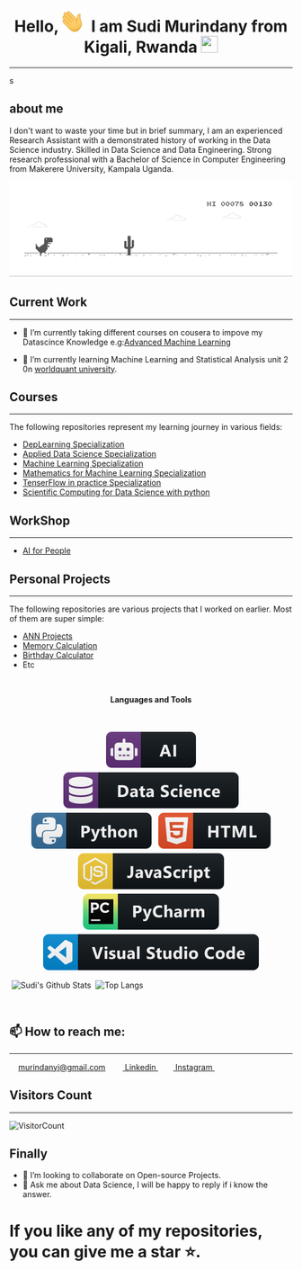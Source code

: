 # <h1 align="center"> Hello, <img width="45" src="https://github.com/sudimuk2017/qwaszx/blob/main/waving_hand.gif"> I am Sudi Murindany from Kigali, Rwanda  <img src ="https://s3.amazonaws.com/pix.iemoji.com/images/emoji/apple/ios-12/256/boy-light-skin-tone.png" height= 30px width = 30px> </h1>
***********************************
s
## about me

I don't want to waste your time but in brief summary, I am an experienced Research Assistant with a demonstrated history of working in the Data Science industry. Skilled in Data Science and Data Engineering. Strong research professional with a Bachelor of Science in Computer Engineering from Makerere University, Kampala Uganda. 

![image](https://github.com/sudimuk2017/qwaszx/blob/main/dino.gif)


## Current Work
***********************************

- 🔭 I’m currently taking different courses on cousera to impove my Datascince Knowledge e.g:[Advanced Machine Learning](https://www.coursera.org/specializations/aml?)

- 🌱 I’m currently learning Machine Learning and Statistical Analysis unit 2 0n [worldquant university](https://wqu.org/programs/data-science).

## Courses
***********************************
The following repositories represent my learning journey in various fields:
- [DepLearning Specialization](https://github.com/sudimuk2017/Deepleaning-Specialization)
- [Applied Data Science Specialization](https://github.com/sudimuk2017/Applied-Data-Science-Specialization)
- [Machine Learning Specialization](https://github.com/sudimuk2017/Machine-Learning-Specialization)
- [Mathematics for Machine Learning Specialization](https://github.com/sudimuk2017/Mathematics-for-Machine-Learning-Specialization)
- [TenserFlow in practice Specialization](https://github.com/sudimuk2017/TensorFlow-in-Practice-Specialization)
- [Scientific Computing for Data Science with python](https://github.com/sudimuk2017/Scientific-Computing-for-Data-Science-with-python)

## WorkShop
***********************************
- [AI for People](https://github.com/sudimuk2017/AI-for-people-Workshop)

## Personal Projects
***********************************
The following repositories are various projects that I worked on earlier. Most of them are super simple:
- [ANN Projects](https://github.com/sudimuk2017/ANN-Projects)
- [Memory Calculation](https://github.com/sudimuk2017/Calculation-memory-used-by-the-app)
- [Birthday Calculator](https://github.com/sudimuk2017/Birthday-project)
- Etc

&nbsp;&nbsp;&nbsp;&nbsp;&nbsp;&nbsp;&nbsp;&nbsp;&nbsp;&nbsp;&nbsp;&nbsp;&nbsp;&nbsp;&nbsp;&nbsp;&nbsp;&nbsp;&nbsp;&nbsp;&nbsp;&nbsp;&nbsp;&nbsp;&nbsp;&nbsp;&nbsp;&nbsp;&nbsp;&nbsp;&nbsp;&nbsp;&nbsp;&nbsp;&nbsp;&nbsp;&nbsp;&nbsp;&nbsp;&nbsp;&nbsp;&nbsp;&nbsp;&nbsp;&nbsp;&nbsp;&nbsp;&nbsp;&nbsp;&nbsp;&nbsp;&nbsp;&nbsp;&nbsp;&nbsp;&nbsp;&nbsp;&nbsp;&nbsp;&nbsp;&nbsp;&nbsp;&nbsp;<p align="center"><b>Languages and Tools</b></p> <br>

<p align="center">
 <img src="https://github.com/sudimuk2017/sudimuk2017/blob/main/Assets/ai.svg" alt="ai" style="vertical-align:top; margin:4px"><br>
 <img src="https://github.com/sudimuk2017/sudimuk2017/blob/main/Assets/datascience.svg" alt="datascience" style="vertical-align:top; margin:4px">
 <img src="https://github.com/sudimuk2017/sudimuk2017/blob/main/Assets/python.svg" alt="python" style="vertical-align:top; margin:4px">
 <img src="https://github.com/sudimuk2017/sudimuk2017/blob/main/Assets/html.svg" alt="html" style="vertical-align:top; margin:4px">
 <img src="https://github.com/sudimuk2017/sudimuk2017/blob/main/Assets/javascript.svg" alt="javascript" style="vertical-align:top; margin:4px"><br>
 <img src="https://github.com/sudimuk2017/sudimuk2017/blob/main/Assets/jetbrains_pycharm.svg" alt="pycharm" style="vertical-align:top; margin:4px">
 <img src="https://github.com/sudimuk2017/sudimuk2017/blob/main/Assets/visualstudio_code.svg" alt="vscode" style="vertical-align:top; margin:4px"><br>
</p>

&nbsp;![Sudi's Github Stats](https://github-readme-stats.vercel.app/api?username=sudimuk2017&show_icons=true&title_color=fff&icon_color=79ff97&text_color=9f9f9f&bg_color=151515)
&nbsp;![Top Langs](https://github-readme-stats.anuraghazra1.vercel.app/api/top-langs/?username=sudimuk2017&layout=compact&theme=radical)

<br /> 

## 📫 How to reach me:<br>
***********************************
&nbsp;&nbsp;&nbsp;&nbsp;murindanyi@gmail.com &nbsp;&nbsp;
<a href = "https://www.linkedin.com/in/murindanyi-sudi-aa8793150/" target="_blank"><img src = "https://image.flaticon.com/icons/svg/174/174857.svg" height= 15px width = 15px> Linkedin </a>&nbsp;&nbsp;
<a href = "https://www.instagram.com/sudi_abdih/" target="_blank"><img src = "https://image.flaticon.com/icons/svg/174/174855.svg" height= 15px width = 15px> Instagram </a>&nbsp;&nbsp;


## Visitors Count
***********************************

![VisitorCount](https://profile-counter.glitch.me/{sudimuk2017}/count.svg)

## Finally

- 👯 I’m looking to collaborate on Open-source Projects.
- 💬 Ask me about Data Science, I will be happy to reply if i know the answer.


# If you like any of my repositories, you can give me a star ⭐.


